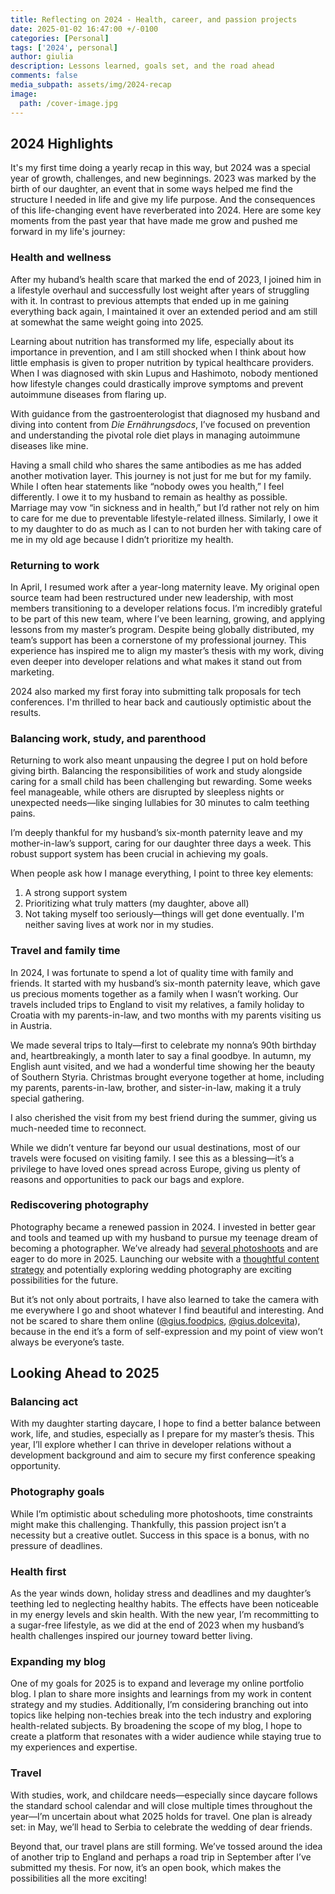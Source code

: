 ```yaml
---
title: Reflecting on 2024 - Health, career, and passion projects
date: 2025-01-02 16:47:00 +/-0100
categories: [Personal]
tags: ['2024', personal]     
author: giulia
description: Lessons learned, goals set, and the road ahead
comments: false
media_subpath: assets/img/2024-recap
image:
  path: /cover-image.jpg
---
```


## 2024 Highlights

It's my first time doing a yearly recap in this way, but 2024 was a special year of growth, challenges, and new beginnings. 2023 was marked by the birth of our daughter, an event that in some ways helped me find the structure I needed in life and give my life purpose. And the consequences of this life-changing event have reverberated into 2024. Here are some key moments from the past year that have made me grow and pushed me forward in my life's journey: 

### Health and wellness

After my huband’s health scare that marked the end of 2023, I joined him in a lifestyle overhaul and successfully lost weight after years of struggling with it. In contrast to previous attempts that ended up in me gaining everything back again, I maintained it over an extended period and am still at somewhat the same weight going into 2025\. 

Learning about nutrition has transformed my life, especially about its importance in prevention, and I am still shocked when I think about how little emphasis is given to proper nutrition by typical healthcare providers. When I was diagnosed with skin Lupus and Hashimoto, nobody mentioned how lifestyle changes could drastically improve symptoms and prevent autoimmune diseases from flaring up. 

With guidance from the gastroenterologist that diagnosed my husband and diving into content from *Die Ernährungsdocs*, I’ve focused on prevention and understanding the pivotal role diet plays in managing autoimmune diseases like mine.

Having a small child who shares the same antibodies as me has added another motivation layer. This journey is not just for me but for my family. While I often hear statements like “nobody owes you health,” I feel differently. I owe it to my husband to remain as healthy as possible. Marriage may vow “in sickness and in health,” but I’d rather not rely on him to care for me due to preventable lifestyle-related illness. Similarly, I owe it to my daughter to do as much as I can to not burden her with taking care of me in my old age because I didn’t prioritize my health.

### Returning to work

In April, I resumed work after a year-long maternity leave. My original open source team had been restructured under new leadership, with most members transitioning to a developer relations focus. I’m incredibly grateful to be part of this new team, where I’ve been learning, growing, and applying lessons from my master’s program. Despite being globally distributed, my team’s support has been a cornerstone of my professional journey. This experience has inspired me to align my master’s thesis with my work, diving even deeper into developer relations and what makes it stand out from marketing.

2024 also marked my first foray into submitting talk proposals for tech conferences. I'm thrilled to hear back and cautiously optimistic about the results.

### Balancing work, study, and parenthood

Returning to work also meant unpausing the degree I put on hold before giving birth. Balancing the responsibilities of work and study alongside caring for a small child has been challenging but rewarding. Some weeks feel manageable, while others are disrupted by sleepless nights or unexpected needs—like singing lullabies for 30 minutes to calm teething pains.

I’m deeply thankful for my husband’s six-month paternity leave and my mother-in-law’s support, caring for our daughter three days a week. This robust support system has been crucial in achieving my goals. 

When people ask how I manage everything, I point to three key elements:

1. A strong support system  
2. Prioritizing what truly matters (my daughter, above all)  
3. Not taking myself too seriously—things will get done eventually. I'm neither saving lives at work nor in my studies.

### Travel and family time

In 2024, I was fortunate to spend a lot of quality time with family and friends. It started with my husband’s six-month paternity leave, which gave us precious moments together as a family when I wasn’t working. Our travels included trips to England to visit my relatives, a family holiday to Croatia with my parents-in-law, and two months with my parents visiting us in Austria.

We made several trips to Italy—first to celebrate my nonna’s 90th birthday and, heartbreakingly, a month later to say a final goodbye. In autumn, my English aunt visited, and we had a wonderful time showing her the beauty of Southern Styria. Christmas brought everyone together at home, including my parents, parents-in-law, brother, and sister-in-law, making it a truly special gathering.

I also cherished the visit from my best friend during the summer, giving us much-needed time to reconnect. 

While we didn’t venture far beyond our usual destinations, most of our travels were focused on visiting family. I see this as a blessing—it’s a privilege to have loved ones spread across Europe, giving us plenty of reasons and opportunities to pack our bags and explore.

### Rediscovering photography

Photography became a renewed passion in 2024\. I invested in better gear and tools and teamed up with my husband to pursue my teenage dream of becoming a photographer. We’ve already had [several photoshoots](https://giuandtom.lightfolio.com/) and are eager to do more in 2025\. Launching our website with a [thoughtful content strategy](https://medium.com/@giulia.dipietro/leveraging-my-content-strategy-degree-to-build-a-thriving-photography-business-a82f65d29ca4) and potentially exploring wedding photography are exciting possibilities for the future.

But it’s not only about portraits, I have also learned to take the camera with me everywhere I go and shoot whatever I find beautiful and interesting. And not be scared to share them online ([@gius.foodpics](https://www.instagram.com/gius.foodpics/), [@gius.dolcevita](https://www.instagram.com/gius.dolcevita/)), because in the end it’s a form of self-expression and my point of view won’t always be everyone’s taste. 

## Looking Ahead to 2025

### Balancing act

With my daughter starting daycare, I hope to find a better balance between work, life, and studies, especially as I prepare for my master’s thesis. This year, I’ll explore whether I can thrive in developer relations without a development background and aim to secure my first conference speaking opportunity.

### Photography goals

While I’m optimistic about scheduling more photoshoots, time constraints might make this challenging. Thankfully, this passion project isn’t a necessity but a creative outlet. Success in this space is a bonus, with no pressure of deadlines.

### Health first

As the year winds down, holiday stress and deadlines and my daughter’s teething led to neglecting healthy habits. The effects have been noticeable in my energy levels and skin health. With the new year, I’m recommitting to a sugar-free lifestyle, as we did at the end of 2023 when my husband’s health challenges inspired our journey toward better living.

### Expanding my blog

One of my goals for 2025 is to expand and leverage my online portfolio blog. I plan to share more insights and learnings from my work in content strategy and my studies. Additionally, I’m considering branching out into topics like helping non-techies break into the tech industry and exploring health-related subjects. By broadening the scope of my blog, I hope to create a platform that resonates with a wider audience while staying true to my experiences and expertise.

### Travel

With studies, work, and childcare needs—especially since daycare follows the standard school calendar and will close multiple times throughout the year—I’m uncertain about what 2025 holds for travel. One plan is already set: in May, we’ll head to Serbia to celebrate the wedding of dear friends. 

Beyond that, our travel plans are still forming. We’ve tossed around the idea of another trip to England and perhaps a road trip in September after I’ve submitted my thesis. For now, it’s an open book, which makes the possibilities all the more exciting\!

